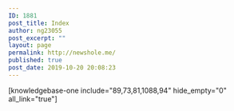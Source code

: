 ```yaml
---
ID: 1881
post_title: Index
author: ng23055
post_excerpt: ""
layout: page
permalink: http://newshole.me/
published: true
post_date: 2019-10-20 20:08:23
---
```

[knowledgebase-one include="89,73,81,1088,94" hide_empty="0" all_link="true"]